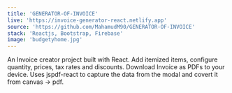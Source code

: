 ```yaml
---
title: 'GENERATOR-OF-INVOICE'
live: 'https://invoice-generator-react.netlify.app'
source: 'https://github.com/MahamudM90/GENERATOR-OF-INVOICE'
stack: 'Reactjs, Bootstrap, Firebase'
image: 'budgetyhome.jpg'
---
```


An Invoice creator project built with React. Add itemized items, configure quantity, prices, tax rates and discounts. Download Invoice as PDFs to your device. Uses jspdf-react to capture the data from the modal and covert it from canvas -> pdf.